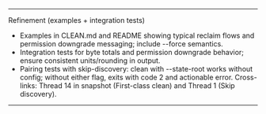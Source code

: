 
---
Refinement (examples + integration tests)
- Examples in CLEAN.md and README showing typical reclaim flows and permission downgrade messaging; include --force semantics.
- Integration tests for byte totals and permission downgrade behavior; ensure consistent units/rounding in output.
- Pairing tests with skip-discovery: clean with --state-root works without config; without either flag, exits with code 2 and actionable error.
Cross-links: Thread 14 in snapshot (First-class clean) and Thread 1 (Skip discovery).

---

